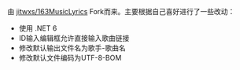 由 [jitwxs/163MusicLyrics](https://github.com/jitwxs/163MusicLyrics) Fork而来。主要根据自己喜好进行了一些改动：
- 使用 .NET 6
- ID输入编辑框允许直接输入歌曲链接
- 修改默认输出文件名为歌手-歌曲名
- 修改默认文件编码为UTF-8-BOM